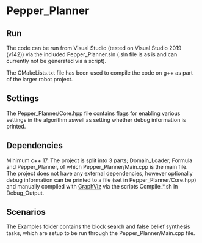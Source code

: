 # Pepper_Planner

## Run

The code can be run from Visual Studio (tested on Visual Studio 2019 (v142)) via the included Pepper_Planner.sln (.sln file is as is and can currently not be generated via a script).

The CMakeLists.txt file has been used to compile the code on g++ as part of the larger robot project.

## Settings

The Pepper_Planner/Core.hpp file contains flags for enabling various settings in the algorithm aswell as setting whether debug information is printed.


## Dependencies

Minimum c++ 17.
The project is split into 3 parts; Domain_Loader, Formula and Pepper_Planner, of which Pepper_Planner/Main.cpp is the main file. 
The project does not have any external dependencies, however optionally debug information can be printed to a file (set in Pepper_Planner/Core.hpp) and manually compiled with [GraphViz](https://graphviz.org/download/) via the scripts Compile_*.sh in Debug_Output.


## Scenarios

The Examples folder contains the block search and false belief synthesis tasks, which are setup to be run through the Pepper_Planner/Main.cpp file.
